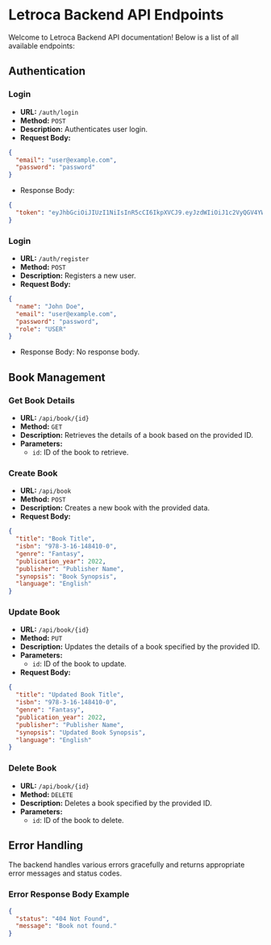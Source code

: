 # Letroca Backend API Endpoints

Welcome to Letroca Backend API documentation! 
Below is a list of all available endpoints:

## Authentication

### Login
    
- **URL:** `/auth/login`
- **Method:** `POST`
- **Description:** Authenticates user login.
- **Request Body:**

```json
{
  "email": "user@example.com",
  "password": "password"
}
```

- Response Body:
```json
{
  "token": "eyJhbGciOiJIUzI1NiIsInR5cCI6IkpXVCJ9.eyJzdWIiOiJ1c2VyQGV4YW1wbGUuY29tIiwiaWF0IjoxNTE2MjM5MDIyfQ.SflKxwRJSMeKKF2QT4fwpMeJf36POk6yJV_adQssw5c"
}
```
### Login

- **URL:** `/auth/register`
- **Method:** `POST`
- **Description:** Registers a new user.
- **Request Body:**

```json
{
  "name": "John Doe",
  "email": "user@example.com",
  "password": "password",
  "role": "USER"
}
```
- Response Body:
No response body.

## Book Management

### Get Book Details

- **URL:** `/api/book/{id}`
- **Method:** `GET`
- **Description:** Retrieves the details of a book based on the provided ID.
- **Parameters:**
  - `id`: ID of the book to retrieve.

### Create Book

- **URL:** `/api/book`
- **Method:** `POST`
- **Description:** Creates a new book with the provided data.
- **Request Body:**

```json
{
  "title": "Book Title",
  "isbn": "978-3-16-148410-0",
  "genre": "Fantasy",
  "publication_year": 2022,
  "publisher": "Publisher Name",
  "synopsis": "Book Synopsis",
  "language": "English"
}
```

### Update Book

- **URL:** `/api/book/{id}`
- **Method:** `PUT`
- **Description:** Updates the details of a book specified by the provided ID.
- **Parameters:**
    - `id`: ID of the book to update.
- **Request Body:**

```json
{
  "title": "Updated Book Title",
  "isbn": "978-3-16-148410-0",
  "genre": "Fantasy",
  "publication_year": 2022,
  "publisher": "Publisher Name",
  "synopsis": "Updated Book Synopsis",
  "language": "English"
}
```

### Delete Book

- **URL:** `/api/book/{id}`
- **Method:** `DELETE`
- **Description:** Deletes a book specified by the provided ID.
- **Parameters:**
    - `id`: ID of the book to delete.

## Error Handling

The backend handles various errors gracefully and returns appropriate error messages and status codes.

### Error Response Body Example

```json
{
  "status": "404 Not Found",
  "message": "Book not found."
}
```

